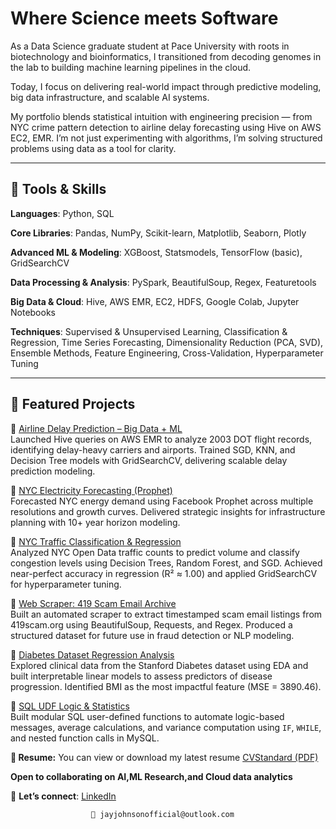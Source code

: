 # Where Science meets Software

As a Data Science graduate student at Pace University with roots in biotechnology and bioinformatics, I transitioned from decoding genomes in the lab to building machine learning pipelines in the cloud. 

Today, I focus on delivering real-world impact through predictive modeling, big data infrastructure, and scalable AI systems.

My portfolio blends statistical intuition with engineering precision — from NYC crime pattern detection to airline delay forecasting using Hive on AWS EC2, EMR. I’m not just experimenting with algorithms, I’m solving structured problems using data as a tool for clarity.

---

## 🔧 Tools & Skills  

**Languages**: Python, SQL

**Core Libraries**: Pandas, NumPy, Scikit-learn, Matplotlib, Seaborn, Plotly

**Advanced ML & Modeling**: XGBoost, Statsmodels, TensorFlow (basic), GridSearchCV

**Data Processing & Analysis**: PySpark, BeautifulSoup, Regex, Featuretools

**Big Data & Cloud**: Hive, AWS EMR, EC2,  HDFS, Google Colab, Jupyter Notebooks

**Techniques**: Supervised & Unsupervised Learning, Classification & Regression, Time Series Forecasting, Dimensionality Reduction (PCA, SVD), Ensemble Methods, Feature Engineering, Cross-Validation, Hyperparameter Tuning

---

## 📂 Featured Projects  

🔹 [Airline Delay Prediction – Big Data + ML](https://github.com/jayashreejohnson/Airline-Delay-Prediction-BigData-ML)  
Launched Hive queries on AWS EMR to analyze 2003 DOT flight records, identifying delay-heavy carriers and airports. Trained SGD, KNN, and Decision Tree models with GridSearchCV, delivering scalable delay prediction modeling.

🔹 [NYC Electricity Forecasting (Prophet)](https://github.com/jayashreejohnson/NYC-Electricity-Forecasting)  
Forecasted NYC energy demand using Facebook Prophet across multiple resolutions and growth curves. Delivered strategic insights for infrastructure planning with 10+ year horizon modeling.

🔹 [NYC Traffic Classification & Regression](https://github.com/jayashreejohnson/NYC-Traffic-ML-Modeling)  
Analyzed NYC Open Data traffic counts to predict volume and classify congestion levels using Decision Trees, Random Forest, and SGD. Achieved near-perfect accuracy in regression (R² ≈ 1.00) and applied GridSearchCV for hyperparameter tuning.


🔹 [Web Scraper: 419 Scam Email Archive](https://github.com/jayashreejohnson/Scam-Email-Web-Scraper)  
Built an automated scraper to extract timestamped scam email listings from 419scam.org using BeautifulSoup, Requests, and Regex. Produced a structured dataset for future use in fraud detection or NLP modeling.

🔹 [Diabetes Dataset Regression Analysis](https://github.com/jayashreejohnson/Diabetes-EDA--Regression)  
Explored clinical data from the Stanford Diabetes dataset using EDA and built interpretable linear models to assess predictors of disease progression. Identified BMI as the most impactful feature (MSE = 3890.46).

🔹 [SQL UDF Logic & Statistics](https://github.com/jayashreejohnson/SQL-UDF-Logic-and-Stats)  
Built modular SQL user-defined functions to automate logic-based messages, average calculations, and variance computation using `IF`, `WHILE`, and nested function calls in MySQL.

**📄 Resume:** You can view or download my latest resume [CVStandard (PDF)](https://github.com/jayashreejohnson/jayashree-resume/raw/main/JayashreeJohnsonCV.pdf)

**Open to collaborating on AI,ML Research,and Cloud data analytics**

📢 **Let’s connect**: [LinkedIn](https://www.linkedin.com/in/jayashreejohnson)
                      
                      📩 jayjohnsonofficial@outlook.com


